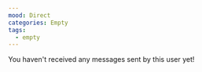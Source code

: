 ```yaml
---
mood: Direct
categories: Empty
tags:
  - empty
---
```

You haven't received any messages sent by this user yet!